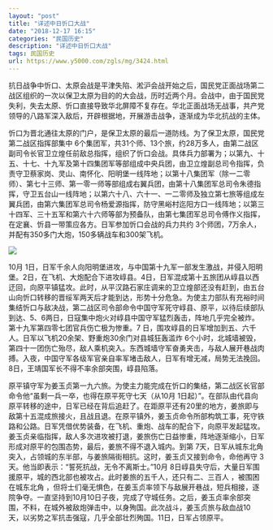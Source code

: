 ```yaml
---
layout: "post"
title: "详述中日忻口大战"
date: "2018-12-17 16:15"
categories: "民国历史"
description: "详述中日忻口大战"
tags: 民国历史
url: https://www.y5000.com/zgls/mg/3424.html
---
```






抗日战争中忻口、太原会战是平津失陷、淞沪会战开始之后，国民党正面战场第二战区组织的一次以保卫太原为目的的大会战，历时近两个月。会战中，由于国民党失利，失去太原、忻口直接导致华北屏障不复存在。华北正面战场无战事，共产党领导的八路军深入敌后，开辟根据地，开展游击战争，逐渐成为华北抗战的主体。

忻口为晋北通往太原的门户，是保卫太原的最后一道防线。为了保卫太原，国民党第二战区指挥部集中
6个集团军，共31个师、13个旅，约28万多人，由第二战区副司令长官卫立煌任前敌总指挥，组织了忻口会战。具体兵力部署为；以第九、十五、十七、十九军及第十四集团军等部组成中央兵团，由卫立煌副总司令指挥，负责守卫蔡家岗、灵山、南怀化、阳明堡一线阵地；以第十八集团军（除一二零师）、第七十三师、第一零一师等部组成右翼兵团，由第十八集团军总司令朱德指挥，守卫五台山一线阵地；以第六十八、六十一、一二零师及独立第七旅等组成左翼兵团，由第六集团军总司令杨爱源指挥，防守黑峪村迄阳方口一线阵地；以第三十四军、三十五军和第六十六师等部为预备队，由第七集团军总司令傅作义指挥，在定襄、忻县一带策应各方。日军参加忻口会战的兵力共约
3个师团，7万余人，并配有350多门大炮，150多辆战车和300架飞机。

**![](https://img.y5000.com/uploads/allimg/161011/6-1610111K10S13.jpg)**

10月
1日，日军千余人向阳明堡进攻，与中国第十九军一部发生激战，并侵入阳明堡。2日，在飞机、大炮配合下进攻崞县。4日，日军混成第十五旅团从崞县以西迂回，向原平镇猛攻。此时，从平汉路石家庄调来的卫立煌部还没有赶到，由五台山向忻口转移的晋绥军两天后才能到达，形势十分危急。为使主力部队有充裕时间集结忻口与敌决战，第二战区司令部命令中国守军死守崞县、原平，以待后续部队到达、5、6两日，日寇集中炮火对崞县中国守军猛烈轰击，阵地几乎完全被炸。第十九军第四零七团官兵伤亡极为惨重。7
日，围攻崞县的日军增加到五、六千人。日军以飞机20余架、野重炮30余门对县城狂轰滥炸
6个小时，北城墙被毁，第四十一团伤亡殆尽，敌人乘机突入。东西城墙守军奋勇夹击，与敌人展开巷战肉搏。入夜，中国守军各级军官亲自率军堵击敌人，日军有增无减，局势无法挽回。8日，王靖国军长不得不率余部突围，崞县陷落。

原平镇守军为姜玉贞第一九六旅。为使主力能完成在忻口的集结，第二战区长官部命令他“虽剩一兵一卒，也得在原平死守七天（从10月
1日起）”。在部队由代县向原平转移的途中，日军已经在背后追赶了。在距原平还有20里的地方，姜旅即与敌第十五混成旅接火，且战且退。在原平镇外，姜玉贞命令所部构筑工事，死守铁路和公路。日军凭借优势装备，在飞机、重炮、战车的配合下，向原平发起猛攻。姜玉贞亲临指挥，敌人多次进攻被打退，姜旅伤亡日益惨重，阵地逐渐缩小，日军形成对原平的包围态势，最后，姜旅不得不退入城内。到第
7天，日军从城东北角突入，占领城的东半部，与姜旅隔街相抗。这时，姜玉贞又接到命令，命他再守 3天。他当即表示：“誓死抗战，无令不离斯士。”10月
8日崞县失守后，大量日军围援原平，城的西北部也被攻占。此时姜旅的五千人，还只有二、三百人 ，被围困在城东北角
，但将士们毫无惧色，在姜玉贞率领下与敌展开巷战，短兵相接，逐院争夺。一直坚持到10月10日子夜，完成了守城任务。之后，姜玉贞率余部突围，不料，在城外被敌炮弹击中，以身殉国。此次战斗，姜玉贞旅与敌血战10天，以劣势之军抗击强寇，几乎全部壮烈殉国。11日，日军占领原平。
